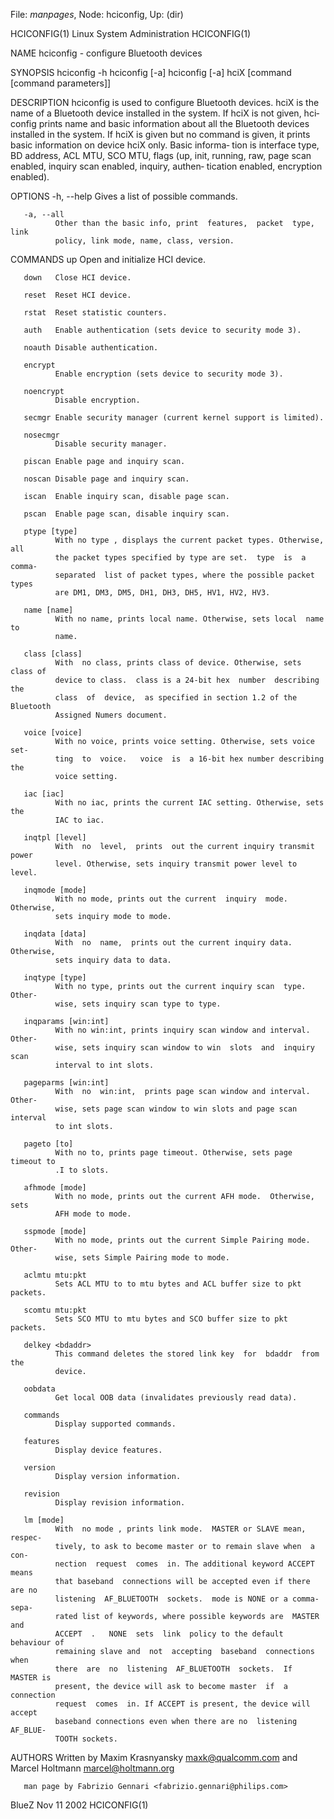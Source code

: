 File: *manpages*,  Node: hciconfig,  Up: (dir)

HCICONFIG(1)              Linux System Administration             HCICONFIG(1)



NAME
       hciconfig - configure Bluetooth devices

SYNOPSIS
       hciconfig -h
       hciconfig [-a]
       hciconfig [-a] hciX [command [command parameters]]


DESCRIPTION
       hciconfig  is used to configure Bluetooth devices.  hciX is the name of
       a Bluetooth device installed in the system. If hciX is not given,  hci‐
       config  prints  name  and  basic  information  about  all the Bluetooth
       devices installed in the system. If hciX is given  but  no  command  is
       given,  it prints basic information on device hciX only. Basic informa‐
       tion is interface type, BD address, ACL MTU, SCO MTU, flags (up,  init,
       running, raw, page scan enabled, inquiry scan enabled, inquiry, authen‐
       tication enabled, encryption enabled).

OPTIONS
       -h, --help
              Gives a list of possible commands.

       -a, --all
              Other than the basic info, print  features,  packet  type,  link
              policy, link mode, name, class, version.

COMMANDS
       up     Open and initialize HCI device.

       down   Close HCI device.

       reset  Reset HCI device.

       rstat  Reset statistic counters.

       auth   Enable authentication (sets device to security mode 3).

       noauth Disable authentication.

       encrypt
              Enable encryption (sets device to security mode 3).

       noencrypt
              Disable encryption.

       secmgr Enable security manager (current kernel support is limited).

       nosecmgr
              Disable security manager.

       piscan Enable page and inquiry scan.

       noscan Disable page and inquiry scan.

       iscan  Enable inquiry scan, disable page scan.

       pscan  Enable page scan, disable inquiry scan.

       ptype [type]
              With no type , displays the current packet types. Otherwise, all
              the packet types specified by type are set.  type  is  a  comma-
              separated  list of packet types, where the possible packet types
              are DM1, DM3, DM5, DH1, DH3, DH5, HV1, HV2, HV3.

       name [name]
              With no name, prints local name. Otherwise, sets local  name  to
              name.

       class [class]
              With  no class, prints class of device. Otherwise, sets class of
              device to class.  class is a 24-bit hex  number  describing  the
              class  of  device,  as specified in section 1.2 of the Bluetooth
              Assigned Numers document.

       voice [voice]
              With no voice, prints voice setting. Otherwise, sets voice  set‐
              ting  to  voice.   voice  is  a 16-bit hex number describing the
              voice setting.

       iac [iac]
              With no iac, prints the current IAC setting. Otherwise, sets the
              IAC to iac.

       inqtpl [level]
              With  no  level,  prints  out the current inquiry transmit power
              level. Otherwise, sets inquiry transmit power level to level.

       inqmode [mode]
              With no mode, prints out the current  inquiry  mode.  Otherwise,
              sets inquiry mode to mode.

       inqdata [data]
              With  no  name,  prints out the current inquiry data. Otherwise,
              sets inquiry data to data.

       inqtype [type]
              With no type, prints out the current inquiry scan  type.  Other‐
              wise, sets inquiry scan type to type.

       inqparams [win:int]
              With no win:int, prints inquiry scan window and interval. Other‐
              wise, sets inquiry scan window to win  slots  and  inquiry  scan
              interval to int slots.

       pageparms [win:int]
              With  no  win:int,  prints page scan window and interval. Other‐
              wise, sets page scan window to win slots and page scan  interval
              to int slots.

       pageto [to]
              With no to, prints page timeout. Otherwise, sets page timeout to
              .I to slots.

       afhmode [mode]
              With no mode, prints out the current AFH mode.  Otherwise,  sets
              AFH mode to mode.

       sspmode [mode]
              With no mode, prints out the current Simple Pairing mode. Other‐
              wise, sets Simple Pairing mode to mode.

       aclmtu mtu:pkt
              Sets ACL MTU to to mtu bytes and ACL buffer size to pkt packets.

       scomtu mtu:pkt
              Sets SCO MTU to mtu bytes and SCO buffer size to pkt packets.

       delkey <bdaddr>
              This command deletes the stored link key  for  bdaddr  from  the
              device.

       oobdata
              Get local OOB data (invalidates previously read data).

       commands
              Display supported commands.

       features
              Display device features.

       version
              Display version information.

       revision
              Display revision information.

       lm [mode]
              With  no mode , prints link mode.  MASTER or SLAVE mean, respec‐
              tively, to ask to become master or to remain slave when  a  con‐
              nection  request  comes  in. The additional keyword ACCEPT means
              that baseband  connections will be accepted even if there are no
              listening  AF_BLUETOOTH  sockets.  mode is NONE or a comma-sepa‐
              rated list of keywords, where possible keywords are  MASTER  and
              ACCEPT  .   NONE  sets  link  policy to the default behaviour of
              remaining slave and  not  accepting  baseband  connections  when
              there  are  no  listening  AF_BLUETOOTH  sockets.  If  MASTER is
              present, the device will ask to become master  if  a  connection
              request  comes  in. If ACCEPT is present, the device will accept
              baseband connections even when there are no  listening  AF_BLUE‐
              TOOTH sockets.

AUTHORS
       Written  by  Maxim  Krasnyansky <maxk@qualcomm.com> and Marcel Holtmann
       <marcel@holtmann.org>

       man page by Fabrizio Gennari <fabrizio.gennari@philips.com>



BlueZ                             Nov 11 2002                     HCICONFIG(1)
